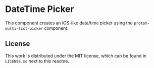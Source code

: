 DateTime Picker
=================

This component creates an iOS-like data/time picker using the
`proton-multi-list-picker` component.

License
-------

This work is distributed under the MIT license, which can be found in `LICENSE.md`
next to this readme.